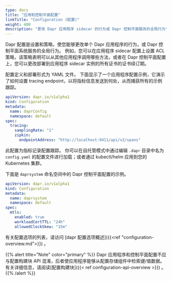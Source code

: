```yaml
---
type: docs
title: "应用和控制平面配置"
linkTitle: "Configuration (配置)"
weight: 400
description: "更改 Dapr 应用程序 sidecar 的行为或 Dapr 控制平面服务的全局行为"
---
```


Dapr 配置是设置和策略，使您能够更改单个 Dapr 应用程序的行为，或 Dapr 控制平面系统服务的全局行为。 例如，您可以在应用程序 sidecar 配置上设置 ACL 策略，该策略表明可以从其他应用程序调用哪些方法，或者在 Dapr 控制平面配置上，您可以更改部署到应用程序 sidecar 实例的所有证书的证书续订期。

配置定义和部署形式为 YAML 文件。 下面显示了一个应用程序配置示例，它演示了如何设置 tracing endpoint，以将指标信息发送到何处，从而捕获所有的示例跟踪。

```yaml
apiVersion: dapr.io/v1alpha1
kind: Configuration
metadata:
  name: daprConfig
  namespace: default
spec:
  tracing:
    samplingRate: "1"
    zipkin:
      endpointAddress: "http://localhost:9411/api/v2/spans"
```

此配置为指标记录配置跟踪。 你可以在自托管模式中通过编辑 `.dapr` 目录中名为 `config.yaml` 的配置文件进行加载；或者通过 kubectl/helm 应用到您的 Kubernetes 集群。

下面是 `daprsystem` 命名空间中的 Dapr 控制平面配置的示例。

```yaml
apiVersion: dapr.io/v1alpha1
kind: Configuration
metadata:
  name: daprsystem
  namespace: default
spec:
  mtls:
    enabled: true
    workloadCertTTL: "24h"
    allowedClockSkew: "15m"
```

有关配置选项的列表，请访问 [dapr 配置选项概述]({{<ref "configuration-overview.md">}}) 。

{{% alert title="Note" color="primary" %}}
Dapr 应用程序和控制平面配置不应与配置构建块 API 混淆，后者使应用程序能够从配置存储组件中检索键/值数据。 有关详细信息，请阅读[配置构建块]({{< ref configuration-api-overview >}}) 。
{{% /alert %}}
